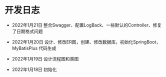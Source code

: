 # 开发日志

- 2022年1月21日  整合Swagger、配置LogBack、一些默认的Controller、修复了日期格式问题

- 2022年1月20日  设计、修改ER图，创建、修改数据库，初始化SpringBoot， MyBatisPlus 代码生成

- 2022年1月19日  设计流程图和类图

- 2022年1月18日  初始化